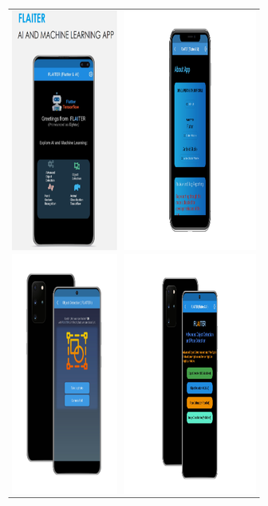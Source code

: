 <table>
  <tr>
    <td><img src="https://github.com/tiquasar/FLAITER/blob/master/App%20Screenshot/app_screenshot%20(1).png" width=370 height=480></td>
    <td><img src="https://github.com/tiquasar/FLAITER/blob/master/App%20Screenshot/app_screenshot%20(4).png" width=970 height=480></td>
    
  </tr>
  <tr>
    <td><img src="https://github.com/tiquasar/FLAITER/blob/master/App%20Screenshot/app_screenshot%20(2).png" width=770 height=480></td>
    <td><img src="https://github.com/tiquasar/FLAITER/blob/master/App%20Screenshot/app_screenshot%20(3).png" width=870 height=480></td>
  </tr>
 </table>
